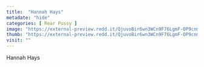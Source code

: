 ```yaml
---
title:  "Hannah Hays"
metadate: "hide"
categories: [ Rear Pussy ]
image: "https://external-preview.redd.it/QjuvoBir6wn3WCn9F76LgmF-OP9cnm7w6kU03YhnCS8.jpg?auto=webp&s=e6a4c12880ab0f6b44f04250cccbb1f523a00447"
thumb: "https://external-preview.redd.it/QjuvoBir6wn3WCn9F76LgmF-OP9cnm7w6kU03YhnCS8.jpg?width=1080&crop=smart&auto=webp&s=0c1191dbaac0cd8a1e55427fcbd9ad61ef4416a4"
visit: ""
---
```

Hannah Hays
